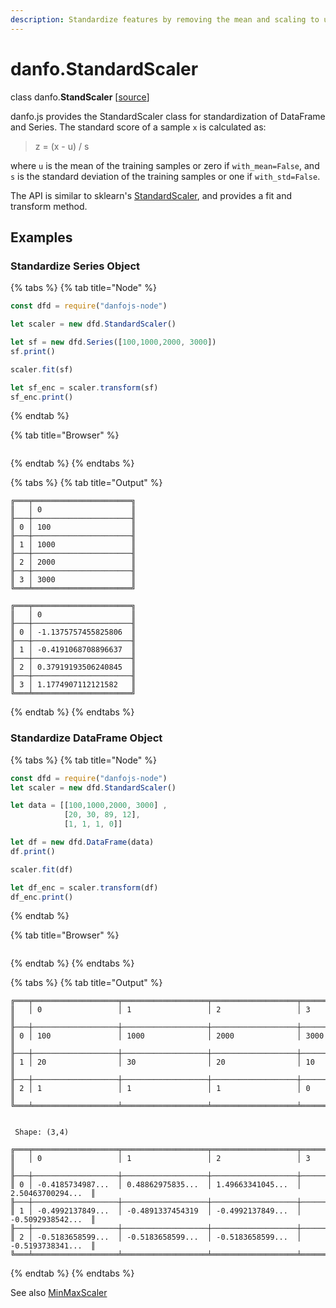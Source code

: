 ```yaml
---
description: Standardize features by removing the mean and scaling to unit variance.
---
```


# danfo.StandardScaler

class danfo.**StandScaler** \[[source](https://github.com/opensource9ja/danfojs/blob/fe56860b0a303d218d60ba71dee6abf594401556/danfojs/src/core/frame.js#L254)\]

danfo.js provides the StandardScaler class for standardization of DataFrame and Series. The standard score of a sample `x` is calculated as:

> z = \(x - u\) / s

where `u` is the mean of the training samples or zero if `with_mean=False`, and `s` is the standard deviation of the training samples or one if `with_std=False`.

The API is similar to sklearn's [StandardScaler](https://scikit-learn.org/stable/modules/generated/sklearn.preprocessing.StandardScaler.html?highlight=standardscaler#sklearn.preprocessing.StandardScaler), and provides a fit and transform method.

## **Examples**

### Standardize Series Object

{% tabs %}
{% tab title="Node" %}
```javascript
const dfd = require("danfojs-node")

let scaler = new dfd.StandardScaler()

let sf = new dfd.Series([100,1000,2000, 3000])
sf.print()

scaler.fit(sf)

let sf_enc = scaler.transform(sf)
sf_enc.print()
```
{% endtab %}

{% tab title="Browser" %}
```

```
{% endtab %}
{% endtabs %}

{% tabs %}
{% tab title="Output" %}
```text
╔═══╤══════════════════════╗
║   │ 0                    ║
╟───┼──────────────────────╢
║ 0 │ 100                  ║
╟───┼──────────────────────╢
║ 1 │ 1000                 ║
╟───┼──────────────────────╢
║ 2 │ 2000                 ║
╟───┼──────────────────────╢
║ 3 │ 3000                 ║
╚═══╧══════════════════════╝

╔═══╤══════════════════════╗
║   │ 0                    ║
╟───┼──────────────────────╢
║ 0 │ -1.1375757455825806  ║
╟───┼──────────────────────╢
║ 1 │ -0.4191068708896637  ║
╟───┼──────────────────────╢
║ 2 │ 0.37919193506240845  ║
╟───┼──────────────────────╢
║ 3 │ 1.1774907112121582   ║
╚═══╧══════════════════════╝
```
{% endtab %}
{% endtabs %}

### Standardize DataFrame Object

{% tabs %}
{% tab title="Node" %}
```javascript
const dfd = require("danfojs-node")
let scaler = new dfd.StandardScaler()

let data = [[100,1000,2000, 3000] ,
            [20, 30, 89, 12],
            [1, 1, 1, 0]]

let df = new dfd.DataFrame(data)
df.print()

scaler.fit(df)

let df_enc = scaler.transform(df)
df_enc.print()

```
{% endtab %}

{% tab title="Browser" %}
```

```
{% endtab %}
{% endtabs %}

{% tabs %}
{% tab title="Output" %}
```text
╔═══╤═══════════════════╤═══════════════════╤═══════════════════╤═══════════════════╗
║   │ 0                 │ 1                 │ 2                 │ 3                 ║
╟───┼───────────────────┼───────────────────┼───────────────────┼───────────────────╢
║ 0 │ 100               │ 1000              │ 2000              │ 3000              ║
╟───┼───────────────────┼───────────────────┼───────────────────┼───────────────────╢
║ 1 │ 20                │ 30                │ 20                │ 10                ║
╟───┼───────────────────┼───────────────────┼───────────────────┼───────────────────╢
║ 2 │ 1                 │ 1                 │ 1                 │ 0                 ║
╚═══╧═══════════════════╧═══════════════════╧═══════════════════╧═══════════════════╝


 Shape: (3,4)

╔═══╤═══════════════════╤═══════════════════╤═══════════════════╤═══════════════════╗
║   │ 0                 │ 1                 │ 2                 │ 3                 ║
╟───┼───────────────────┼───────────────────┼───────────────────┼───────────────────╢
║ 0 │ -0.4185734987...  │ 0.48862975835...  │ 1.49663341045...  │ 2.50463700294...  ║
╟───┼───────────────────┼───────────────────┼───────────────────┼───────────────────╢
║ 1 │ -0.4992137849...  │ -0.4891337454319  │ -0.4992137849...  │ -0.5092938542...  ║
╟───┼───────────────────┼───────────────────┼───────────────────┼───────────────────╢
║ 2 │ -0.5183658599...  │ -0.5183658599...  │ -0.5183658599...  │ -0.5193738341...  ║
╚═══╧═══════════════════╧═══════════════════╧═══════════════════╧═══════════════════╝
```
{% endtab %}
{% endtabs %}

See also [MinMaxScaler](danfo.minmaxscaler.md)
